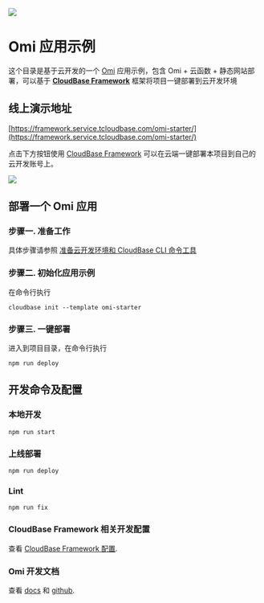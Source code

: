 <a href="https://github.com/TencentCloudBase/cloudbase-templates"><img src="https://user-images.githubusercontent.com/11473889/88882843-4f2b7780-d265-11ea-8fcf-49cb297240c7.png"></a>

# Omi 应用示例

这个目录是基于云开发的一个 [Omi](https://tencent.github.io/omi/) 应用示例，包含 Omi + 云函数 + 静态网站部署，可以基于 **[CloudBase Framework](https://github.com/TencentCloudBase/cloudbase-framework)** 框架将项目一键部署到云开发环境

## 线上演示地址

[https://framework.service.tcloudbase.com/omi-starter/](https://framework.service.tcloudbase.com/omi-starter/)

点击下方按钮使用 [CloudBase Framework](https://github.com/TencentCloudBase/cloudbase-framework) 可以在云端一键部署本项目到自己的云开发账号上。

[![](https://main.qcloudimg.com/raw/67f5a389f1ac6f3b4d04c7256438e44f.svg)](https://console.cloud.tencent.com/tcb/env/index?action=CreateAndDeployCloudBaseProject&tdl_anchor=gitee&tdl_site=0&appUrl=https%3A%2F%2Fgitee.com%2FTencentCloudBase%2Fcloudbase-templates&workDir=omi-starter&appName=omi-starter)

## 部署一个 Omi 应用

### 步骤一. 准备工作

具体步骤请参照 [准备云开发环境和 CloudBase CLI 命令工具](https://gitee.com/TencentCloudBase/cloudbase-framework/blob/gitee/CLI_GUIDE.md)

### 步骤二. 初始化应用示例

在命令行执行

```
cloudbase init --template omi-starter
```

### 步骤三. 一键部署

进入到项目目录，在命令行执行

```
npm run deploy
```

## 开发命令及配置

### 本地开发

```
npm run start
```

### 上线部署

```
npm run deploy
```

### Lint

```
npm run fix
```

### CloudBase Framework 相关开发配置

查看 [CloudBase Framework 配置](https://github.com/TencentCloudBase/cloudbase-framework).

### Omi 开发文档

查看 [docs](https://tencent.github.io/omi/site/docs/index.html) 和 [github](https://github.com/Tencent/omi).

